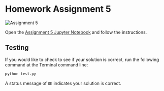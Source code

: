 # Homework Assignment 5

![Assignment 5](https://github.com/PGE311/assignment5/workflows/.github/workflows/main.yml/badge.svg)


Open the [Assignment 5 Jupyter Notebook](assignment5.ipynb) and follow the instructions.

## Testing

If you would like to check to see if your solution is correct, run the following command at the Terminal command line:

```bash
python test.py
```

A status message of `OK` indicates your solution is correct.
